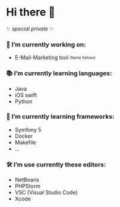 # Hi there 👋

✨ _special private_ ✨

### 🔭 I’m currently working on:

- E-Mail-Marketing tool <sub><sup>(Name follows)</sup></sub>

### 📚 I’m currently learning languages:

- Java
- iOS swift
- Python

### 📒 I’m currently learning frameworks:

- Symfony 5
- Docker
- Makefile
- ...

### 🛠 I’m use currently these editors:

- NetBeans
- PHPStorm
- VSC (Visual Studio Code)
- Xcode

<!--
- 👯 I’m looking to collaborate on ...
- 🤔 I’m looking for help with ...
- 💬 Ask me about ...
- 📫 How to reach me: ...
- 😄 Pronouns: ...
- ⚡ Fun fact: ...
-->
